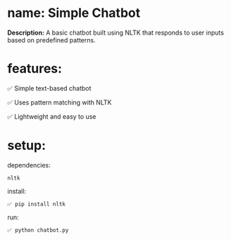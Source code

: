 # name: Simple Chatbot

**Description:** A basic chatbot built using NLTK that responds to user inputs based on predefined patterns.

# features:
  ✅  Simple text-based chatbot

  ✅ Uses pattern matching with NLTK

  ✅ Lightweight and easy to use

# setup:
  dependencies:

    nltk
  install:

    ✅ pip install nltk
  run:

    ✅ python chatbot.py



